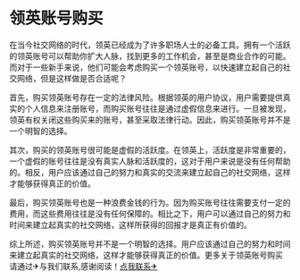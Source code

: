 # 领英账号购买

在当今社交网络的时代，领英已经成为了许多职场人士的必备工具。拥有一个活跃的领英账号可以帮助你扩大人脉，找到更多的工作机会，甚至是商业合作的可能。而对于一些新手来说，他们可能会考虑购买一个领英账号，以快速建立起自己的社交网络，但是这样做是否合适呢？

首先，购买领英账号存在一定的法律风险。根据领英的用户协议，用户需要提供真实的个人信息来注册账号，而购买账号往往是通过虚假信息来进行。一旦被发现，领英有权关闭这些购买来的账号，甚至采取法律行动。因此，购买领英账号并不是一个明智的选择。

其次，购买的领英账号很可能是虚假的活跃度。在领英上，活跃度是非常重要的，一个虚假的账号往往是没有真实人脉和活跃度的，这对于用户来说是没有任何帮助的。相反，用户应该通过自己的努力和真实的交流来建立起自己的社交网络，这样才能够获得真正的价值。

最后，购买领英账号也是一种浪费金钱的行为。因为购买账号往往需要支付一定的费用，而这些费用往往是没有任何保障的。相比之下，用户可以通过自己的努力和时间来建立起真实的社交网络，这样所获得的回报才是真正有价值的。

综上所述，购买领英账号并不是一个明智的选择。用户应该通过自己的努力和时间来建立起真实的社交网络，这样才能够获得真正的价值。更多关于领英账号购买 请通过✈与我们联系,感谢阅读！[点我联系✈](https://pc.k02.cc)